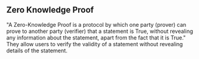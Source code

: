## Zero Knowledge Proof

"A Zero-Knowledge Proof is a protocol by which one party (prover) can prove to another party (verifier) that a statement is True, without revealing any information about the statement, apart from the fact that it is True."
They allow users to verify the validity of a statement without revealing details of the statement.
